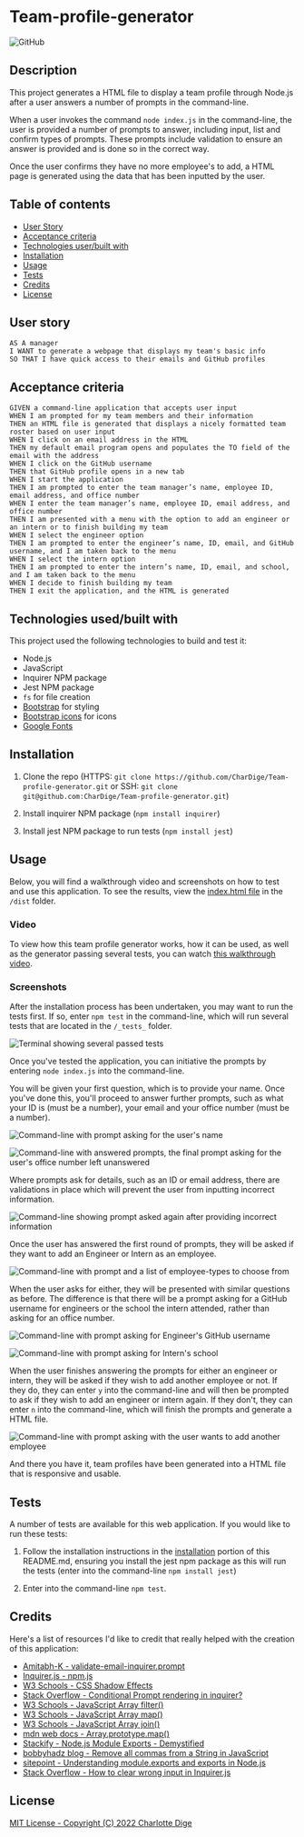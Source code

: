 # Team-profile-generator

![GitHub](https://img.shields.io/github/license/CharDige/Team-profile-generator)

## Description

This project generates a HTML file to display a team profile through Node.js after a user answers a number of prompts in the command-line.

When a user invokes the command `node index.js` in the command-line, the user is provided a number of prompts to answer, including input, list and confirm types of prompts. These prompts include validation to ensure an answer is provided and is done so in the correct way.

Once the user confirms they have no more employee's to add, a HTML page is generated using the data that has been inputted by the user.

## Table of contents

- [User Story](#user-story)
- [Acceptance criteria](#acceptance-criteria)
- [Technologies user/built with](#technologies-usedbuilt-with)
- [Installation](#installation)
- [Usage](#usage)
- [Tests](#tests)
- [Credits](#credits)
- [License](#license)

## User story

```
AS A manager
I WANT to generate a webpage that displays my team's basic info
SO THAT I have quick access to their emails and GitHub profiles
```

## Acceptance criteria

```
GIVEN a command-line application that accepts user input
WHEN I am prompted for my team members and their information
THEN an HTML file is generated that displays a nicely formatted team roster based on user input
WHEN I click on an email address in the HTML
THEN my default email program opens and populates the TO field of the email with the address
WHEN I click on the GitHub username
THEN that GitHub profile opens in a new tab
WHEN I start the application
THEN I am prompted to enter the team manager’s name, employee ID, email address, and office number
WHEN I enter the team manager’s name, employee ID, email address, and office number
THEN I am presented with a menu with the option to add an engineer or an intern or to finish building my team
WHEN I select the engineer option
THEN I am prompted to enter the engineer’s name, ID, email, and GitHub username, and I am taken back to the menu
WHEN I select the intern option
THEN I am prompted to enter the intern’s name, ID, email, and school, and I am taken back to the menu
WHEN I decide to finish building my team
THEN I exit the application, and the HTML is generated
```

## Technologies used/built with

This project used the following technologies to build and test it:
- Node.js
- JavaScript
- Inquirer NPM package
- Jest NPM package
- `fs` for file creation
- [Bootstrap](https://getbootstrap.com/) for styling
- [Bootstrap icons](https://icons.getbootstrap.com/) for icons
- [Google Fonts](https://fonts.google.com/)

## Installation

1. Clone the repo (HTTPS: `git clone https://github.com/CharDige/Team-profile-generator.git` or SSH: `git clone git@github.com:CharDige/Team-profile-generator.git`)

2. Install inquirer NPM package (`npm install inquirer`)

3. Install jest NPM package to run tests (`npm install jest`)

## Usage

Below, you will find a walkthrough video and screenshots on how to test and use this application. To see the results, view the [index.html file](./dist/index.html) in the `/dist` folder.

### Video

To view how this team profile generator works, how it can be used, as well as the generator passing several tests, you can watch [this walkthrough video](https://drive.google.com/file/d/1dsBWmOtbjTIGU-MFoN5u4UDHjCfUvxit/view?usp=sharing).

### Screenshots

After the installation process has been undertaken, you may want to run the tests first. If so, enter `npm test` in the command-line, which will run several tests that are located in the `/_tests_` folder.

![Terminal showing several passed tests](./images/screenshot-npm-test.PNG)

Once you've tested the application, you can initiative the prompts by entering `node index.js` into the command-line.

You will be given your first question, which is to provide your name. Once you've done this, you'll proceed to answer further prompts, such as what your ID is (must be a number), your email and your office number (must be a number).

![Command-line with prompt asking for the user's name](./images/screenshot-first-prompt.PNG)

![Command-line with answered prompts, the final prompt asking for the user's office number left unanswered](./images/screenshot-manager-prompts.PNG)

Where prompts ask for details, such as an ID or email address, there are validations in place which will prevent the user from inputting incorrect information.

![Command-line showing prompt asked again after providing incorrect information](./images/screenshot-incorrect-answer.PNG)

Once the user has answered the first round of prompts, they will be asked if they want to add an Engineer or Intern as an employee.

![Command-line with prompt and a list of employee-types to choose from](./images/screenshot-employee-choice-prompt.PNG)

When the user asks for either, they will be presented with similar questions as before. The difference is that there will be a prompt asking for a GitHub username for engineers or the school the intern attended, rather than asking for an office number.

![Command-line with prompt asking for Engineer's GitHub username](./images/screenshot-engineer-github-prompt.PNG)

![Command-line with prompt asking for Intern's school](./images/screenshot-intern-school-prompt.PNG)

When the user finishes answering the prompts for either an engineer or intern, they will be asked if they wish to add another employee or not. If they do, they can enter `y` into the command-line and will then be prompted to ask if they wish to add an engineer or intern again. If they don't, they can enter `n` into the command-line, which will finish the prompts and generate a HTML file.

![Command-line with prompt asking with the user wants to add another employee](./images/screenshot-employee-choice-prompt-2.PNG)

And there you have it, team profiles have been generated into a HTML file that is responsive and usable.

## Tests

A number of tests are available for this web application. If you would like to run these tests:

1. Follow the installation instructions in the [installation](#installation) portion of this README.md, ensuring you install the jest npm package as this will run the tests (enter into the command-line `npm install jest`)

2. Enter into the command-line `npm test`.

## Credits

Here's a list of resources I'd like to credit that really helped with the creation of this application:

- [Amitabh-K - validate-email-inquirer.prompt](https://gist.github.com/Amitabh-K/ae073eea3d5207efaddffde19b1618e8)
- [Inquirer.js - npm.js](https://www.npmjs.com/package//inquirer)
- [W3 Schools - CSS Shadow Effects](https://www.w3schools.com/css/css3_shadows.asp)
- [Stack Overflow - Conditional Prompt rendering in inquirer?](https://stackoverflow.com/questions/56412516/conditional-prompt-rendering-in-inquirer)
- [W3 Schools - JavaScript Array filter()](https://www.w3schools.com/jsref/jsref_filter.asp)
- [W3 Schools - JavaScript Array map()](https://www.w3schools.com/jsref/jsref_map.asp)
- [W3 Schools - JavaScript Array join()](https://www.w3schools.com/jsref/jsref_join.asp)
- [mdn web docs - Array.prototype.map()](https://developer.mozilla.org/en-US/docs/Web/JavaScript/Reference/Global_Objects/Array/map)
- [Stackify - Node.js Module Exports - Demystified](https://stackify.com/node-js-module-exports/)
- [bobbyhadz blog - Remove all commas from a String in JavaScript](https://bobbyhadz.com/blog/javascript-remove-all-commas-from-string)
- [sitepoint - Understanding module.exports and exports in Node.js](https://www.sitepoint.com/understanding-module-exports-exports-node-js/)
- [Stack Overflow - How to clear wrong input in Inquirer.js](https://stackoverflow.com/questions/62798907/how-to-clear-wrong-input-in-inquirer-js)

## License

[MIT License - Copyright (C) 2022 Charlotte Dige](./LICENSE)